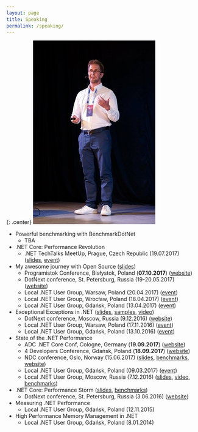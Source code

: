 ```yaml
---
layout: page
title: Speaking
permalink: /speaking/
---
```


{: .center}
![Me speaking](/images/mespeaking.jpg)

* Powerful benchmarking with BenchmarkDotNet
	- TBA
* .NET Core: Performance Revolution
	- .NET TechTalks MeetUp, Prague, Czech Republic (19.07.2017) ([slides](http://adamsitnik.com/files/Prague.pdf), [event](https://www.wug.cz/praha/akce/951--Net-TechTalks))
* My awesome journey with Open Source ([slides](http://adamsitnik.com/files/MyAwesomeJourneyWithOpenSource.pdf))
	- Programistok Conference, Białystok, Poland (**07.10.2017**) ([website](http://programistok.org/#agenda))
	- DotNext conference, St. Petersburg, Russia (19-20.05.2017) ([website](https://dotnext-piter.ru/talks/my-awesome-journey-with-open-source/))
	- Local .NET User Group, Warsaw, Poland (20.04.2017) ([event](https://www.meetup.com/WG-NET/events/239152568))
	- Local .NET User Group, Wrocław, Poland (18.04.2017) ([event](https://www.meetup.com/wrocnet/events/239015139/))
	- Local .NET User Group, Gdańsk, Poland (13.04.2017) ([event](https://www.meetup.com/TG-NET/events/238983872/))
* Exceptional Exceptions in .NET ([slides](http://adamsitnik.com/files/ExceptionalExceptions.pdf), [samples](https://github.com/adamsitnik/ExceptionalExceptions), [video](https://www.youtube.com/watch?v=U92Ts53win4))
	- DotNext conference, Moscow, Russia (9.12.2016) ([website](http://2016.dotnext-moscow.ru/talks/exceptional-exceptions-in-net/))
	- Local .NET User Group, Warsaw, Poland (17.11.2016) ([event](https://www.meetup.com/WG-NET/events/235483282/))
	- Local .NET User Group, Gdańsk, Poland (13.10.2016) ([event](https://www.meetup.com/TG-NET/events/234690407/))
* State of the .NET Performance
	- ADC .NET Core Conf, Cologne, Germany (**19.09.2017**) ([website](http://adc.ms/2017/sprecher))
	- 4 Developers Conference, Gdańsk, Poland (**18.09.2017**) ([website](https://gdansk.4developers.org.pl/index.html))
	- NDC conference, Oslo, Norway (15.06.2017) ([slides](http://adamsitnik.com/files/NDC2017.pdf), [benchmarks](https://github.com/adamsitnik/StateOfTheDotNetPerformance), [website](http://ndcoslo.com/talk/state-of-the-net-performance/))
	- Local .NET User Group, Gdańsk, Poland (09.03.2017) ([event](https://www.meetup.com/TG-NET/events/238136930/))
	- Local .NET User Group, Moscow, Russia (7.12.2016) ([slides](http://www.slideshare.net/yuliafast/adam-sitnik-state-of-the-net-performance), [video](https://www.youtube.com/watch?v=PJbTXiun2qM), [benchmarks](https://github.com/adamsitnik/csharpsevenbenchmarks))
* .NET Core: Performance Storm ([slides](http://adamsitnik.com/files/DotNetCorePerformanceStorm.pdf), [benchmarks](https://github.com/adamsitnik/DotNetCorePerformance))
	- DotNext conference, St. Petersburg, Russia (3.06.2016) ([website](http://2016.dotnext-piter.ru/talks/sitnik/))
* Measuring .NET Performance
	- Local .NET User Group, Gdańsk, Poland (12.11.2015)
* High Performance Memory Management in .NET
	- Local .NET User Group, Gdańsk, Poland (8.01.2014) 


